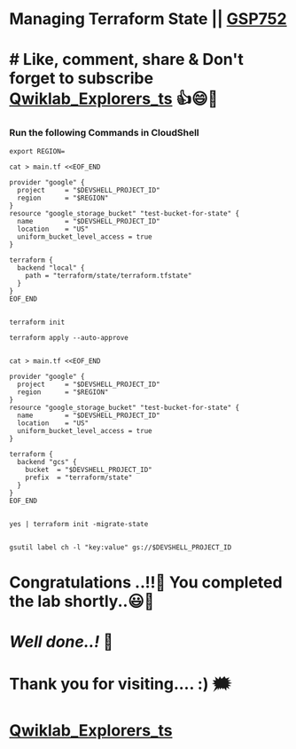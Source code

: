 # Managing Terraform State || [GSP752](https://www.cloudskillsboost.google/course_templates/505/labs/361054)

# # Like, comment, share & Don't forget to subscribe [Qwiklab_Explorers_ts](https://youtube.com/@titashshil?si=RgamNu1dc9jVIbJN) 👍😄🤝

### Run the following Commands in CloudShell

```
export REGION=
```
```
cat > main.tf <<EOF_END

provider "google" {
  project     = "$DEVSHELL_PROJECT_ID"
  region      = "$REGION"
}
resource "google_storage_bucket" "test-bucket-for-state" {
  name        = "$DEVSHELL_PROJECT_ID"
  location    = "US"
  uniform_bucket_level_access = true
}

terraform {
  backend "local" {
    path = "terraform/state/terraform.tfstate"
  }
}
EOF_END


terraform init

terraform apply --auto-approve


cat > main.tf <<EOF_END

provider "google" {
  project     = "$DEVSHELL_PROJECT_ID"
  region      = "$REGION"
}
resource "google_storage_bucket" "test-bucket-for-state" {
  name        = "$DEVSHELL_PROJECT_ID"
  location    = "US"
  uniform_bucket_level_access = true
}

terraform {
  backend "gcs" {
    bucket  = "$DEVSHELL_PROJECT_ID"
    prefix  = "terraform/state"
  }
}
EOF_END


yes | terraform init -migrate-state


gsutil label ch -l "key:value" gs://$DEVSHELL_PROJECT_ID

```

# Congratulations ..!!🎉  You completed the lab shortly..😃💯

# *Well done..!* 👏

# Thank you for visiting.... :) 🗯️

# [Qwiklab_Explorers_ts](https://youtube.com/@titashshil?si=RgamNu1dc9jVIbJN)
